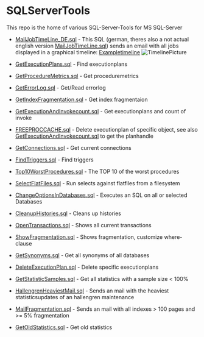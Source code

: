 # SQLServerTools
This repo is the home of various SQL-Server-Tools for MS SQL-Server

- [MailJobTimeLine_DE.sql](../master/MailJobTimeLine_DE.sql) - This SQL (german, theres also a not actual english version [MailJobTimeLine.sql](../master/MailJobTimeLine.sql)) sends an email with all jobs displayed in a graphical timeline:
[Exampletimeline](https://thomas-s-b.github.io/Timline_Example.html)
![TimelinePicture](https://github.com/Thomas-S-B/SQLServerTools/blob/master/Images/Timeline_sql.jpg) 

- [GetExecutionPlans.sql](../master/GetExecutionPlans.sql) - Find executionplans
- [GetProcedureMetrics.sql](../master/GetProcedureMetrics.sql) - Get proceduremetrics
- [GetErrorLog.sql](../master/GetErrorLog.sql) - Get/Read errorlog
- [GetIndexFragmentation.sql](../master/GetIndexFragmentation.sql) - Get index fragmentaion
- [GetExecutionAndInvokecount.sql](../master/GetExecutionAndInvokecount.sql) - Get executionplans and count of invoke
- [FREEPROCCACHE.sql](../master/FREEPROCCACHE.sql) - Delete executionplan of specific object, see also [GetExecutionAndInvokecount.sql](../master/GetExecutionAndInvokecount.sql) to get the planhandle
- [GetConnections.sql](../master/GetConnections.sql) - Get current connections
- [FindTriggers.sql](../master/FindTriggers.sql) - Find triggers
- [Top10WorstProcedures.sql](../master/Top10WorstProcedures.sql) - The TOP 10 of the worst procedures
- [SelectFlatFiles.sql](../master/SelectFlatFiles.sql) - Run selects against flatfiles from a filesystem
- [ChangeOptionsInDatabases.sql](../master/ChangeOptionsInDatabases.sql) - Executes an SQL on all or selected Databases
- [CleanupHistories.sql](../master/CleanupHistories.sql) - Cleans up histories
- [OpenTransactions.sql](../master/OpenTransactions.sql) - Shows all current transactions
- [ShowFragmentation.sql](../master/ShowFragmentation.sql) - Shows fragmentation, customize where-clause
- [GetSynonyms.sql](../master/GetSynonyms.sql) - Get all synonyms of all databases
- [DeleteExecutionPlan.sql](../master/DeleteExecutionPlan.sql) - Delete specific executionplans
- [GetStatisticSamples.sql](../master/GetStatisticSamples.sql) - Get all statistics with a sample size < 100%
- [HallengrenHeaviestMail.sql](../master/HallengrenHeaviestMail.sql) - Sends an mail with the heaviest statisticsupdates of an hallengren maintenance
- [MailFragmentation.sql](../master/MailFragmentation.sql) - Sends an mail with all indexes > 100 pages and >= 5% fragmentation
- [GetOldStatistics.sql](../master/GetOldStatistics.sql) - Get old statistics
